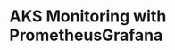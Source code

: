 # AKS Monitoring with PrometheusGrafana                                                                                                   
